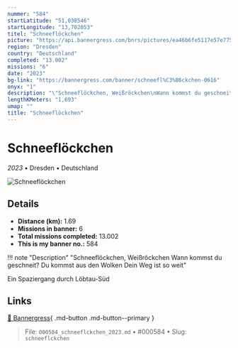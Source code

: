 ```yaml
---
nummer: "584"
startLatitude: "51,038546"
startLongitude: "13,702053"
titel: "Schneeflöckchen"
picture: "https://api.bannergress.com/bnrs/pictures/ea46b6fe5117e57e775d3d706faf2716"
region: "Dresden"
country: "Deutschland"
completed: "13.002"
missions: "6"
date: "2023"
bg-link: "https://bannergress.com/banner/schneefl%C3%B6ckchen-0616"
onyx: "1"
description: "\"Schneeflöckchen, Weißröckchen\nWann kommst du geschneit?\nDu kommst aus den Wolken\nDein Weg ist so weit\"\n\nEin Spaziergang durch Löbtau-Süd"
lengthKMeters: "1,693"
umap: ""
title: "Schneeflöckchen"
---
```

# Schneeflöckchen

*2023* • Dresden • Deutschland

![Schneeflöckchen](https://api.bannergress.com/bnrs/pictures/ea46b6fe5117e57e775d3d706faf2716)

## Details
- **Distance (km):** 1.69
- **Missions in banner:** 6
- **Total missions completed:** 13.002
- **This is my banner no.:** 584


!!! note "Description"
    "Schneeflöckchen, Weißröckchen
Wann kommst du geschneit?
Du kommst aus den Wolken
Dein Weg ist so weit"

Ein Spaziergang durch Löbtau-Süd



## Links
[🔗 Bannergress](https://bannergress.com/banner/schneefl%C3%B6ckchen-0616){ .md-button .md-button--primary }



> File: `000584_schneeflckchen_2023.md` • #000584 • Slug: `schneeflckchen`
